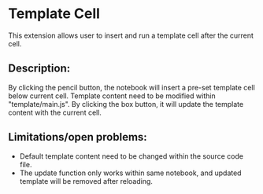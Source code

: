 Template Cell
=========
This extension allows user to insert and run a template cell after the current cell. 

## Description:
By clicking the pencil button, the notebook will insert a pre-set template cell below current cell. Template content need to be modified within "template/main.js". By clicking the box button, it will update the template content with the current cell.

## Limitations/open problems: 
- Default template content need to be changed within the source code file. 
- The update function only works within same notebook, and updated template will be removed after reloading.

